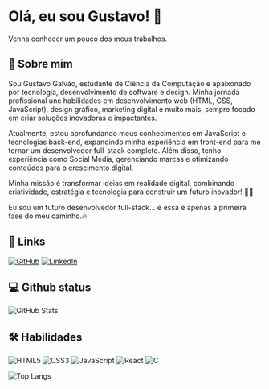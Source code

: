 
# Olá, eu sou Gustavo! 👋

Venha conhecer um pouco dos meus trabalhos.
## 🚀 Sobre mim
Sou Gustavo Galvão, estudante de Ciência da Computação e apaixonado por tecnologia, desenvolvimento de software e design. Minha jornada profissional une habilidades em desenvolvimento web (HTML, CSS, JavaScript), design gráfico, marketing digital e muito mais, sempre focado em criar soluções inovadoras e impactantes.

Atualmente, estou aprofundando meus conhecimentos em JavaScript e tecnologias back-end, expandindo minha experiência em front-end para me tornar um desenvolvedor full-stack completo. Além disso, tenho experiência como Social Media, gerenciando marcas e otimizando conteúdos para o crescimento digital.

Minha missão é transformar ideias em realidade digital, combinando criatividade, estratégia e tecnologia para construir um futuro inovador! 🚀💡

Eu sou um futuro desenvolvedor full-stack... e essa é apenas a primeira fase do meu caminho.🔥


## 🔗 Links

[![GitHub](https://img.shields.io/badge/GitHub-100000?style=for-the-badge&logo=github&logoColor=ff9100)](https://github.com/gustavojgalvao) 
[![LinkedIn](https://img.shields.io/badge/LinkedIn-100000?style=for-the-badge&logo=linkedin&logoColor=ff9100)](https://www.linkedin.com/in/gustavo-galvão-6443b9320/)




## 💻 Github status

![GitHub Stats](https://github-readme-stats.vercel.app/api?username=gustavojgalvao&theme=transparent&bg_color=140b00&border_color=ff9100&show_icons=true&icon_color=ff9100&title_color=ff9100&text_color=fff&hide_title=true&hide=stars)


## 🛠 Habilidades
![HTML5](https://img.shields.io/badge/HTML-E34F26?style=for-the-badge&logo=html5&logoColor=white)
![CSS3](https://img.shields.io/badge/CSS-1572B6?style=for-the-badge&logo=css3&logoColor=white)
![JavaScript](https://img.shields.io/badge/JavaScript-F7DF1E?style=for-the-badge&logo=javascript&logoColor=black)
![React](https://img.shields.io/badge/React-20232A?style=for-the-badge&logo=react&logoColor=61DAFB)
![C](https://img.shields.io/badge/C-00599C?style=for-the-badge&logo=c&logoColor=white)

![Top Langs](https://github-readme-stats-git-masterrstaa-rickstaa.vercel.app/api/top-langs/?username=gustavojgalvao&layout=compact&bg_color=100000&border_color=ff9100&title_color=ff9100&text_color=FFF)
